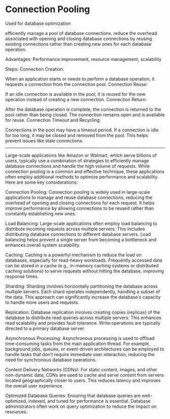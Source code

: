 # Connection Pooling

Used for database optimization

efficiently manage a pool of database connections.
reduce the overhead associated with opening and closing database connections by reusing existing connections rather than creating new ones for each database operation.

Advantages: Performance improvement, resource management, scalability

Steps:
Connection Creation:

When an application starts or needs to perform a database operation, it requests a connection from the connection pool.
Connection Reuse:

If an idle connection is available in the pool, it is reused for the new operation instead of creating a new connection.
Connection Return:

After the database operation is complete, the connection is returned to the pool rather than being closed. The connection remains open and is available for reuse.
Connection Timeout and Recycling:

Connections in the pool may have a timeout period. If a connection is idle for too long, it may be closed and removed from the pool. This helps prevent issues like stale connections.

---

Large-scale applications like Amazon or Walmart, which serve billions of users, typically use a combination of strategies to efficiently manage database connections and handle the high volume of requests. While connection pooling is a common and effective technique, these applications often employ additional methods to optimize performance and scalability. Here are some key considerations:

Connection Pooling: Connection pooling is widely used in large-scale applications to manage and reuse database connections, reducing the overhead of opening and closing connections for each request. It helps improve performance by allowing connections to be reused rather than constantly establishing new ones.

Load Balancing: Large-scale applications often employ load balancing to distribute incoming requests across multiple servers. This includes distributing database connections to different database servers. Load balancing helps prevent a single server from becoming a bottleneck and enhances overall system scalability.

Caching: Caching is a powerful mechanism to reduce the load on databases, especially for read-heavy workloads. Frequently accessed data can be stored in a cache (e.g., in-memory caching systems or distributed caching solutions) to serve requests without hitting the database, improving response times.

Sharding: Sharding involves horizontally partitioning the database across multiple servers. Each shard operates independently, handling a subset of the data. This approach can significantly increase the database's capacity to handle more users and requests.

Replication: Database replication involves creating copies (replicas) of the database to distribute read queries across multiple servers. This enhances read scalability and provides fault tolerance. Write operations are typically directed to a primary database server.

Asynchronous Processing: Asynchronous processing is used to offload time-consuming tasks from the main application thread. For example, background jobs, queues, or event-driven architectures can be employed to handle tasks that don't require immediate user interaction, reducing the need for synchronous database operations.

Content Delivery Networks (CDNs): For static content, images, and other non-dynamic data, CDNs are used to cache and serve content from servers located geographically closer to users. This reduces latency and improves the overall user experience.

Optimized Database Queries: Ensuring that database queries are well-optimized, indexed, and tuned for performance is essential. Database administrators often work on query optimization to reduce the impact on resources.
